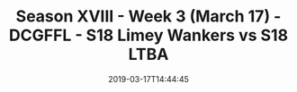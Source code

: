 ---
title: Season XVIII - Week 3 (March 17) - DCGFFL - S18 Limey Wankers vs S18 LTBA
teams-score:
- team: _teams/lime.md
  score: 46
- team: _teams/baby-blue.md
  score: 12
mvp: Justin Knowles (Lime), Kori Saunders (Baby Blue)
game-ball: ''
sportsperson: ''
season: 18
week: 3
date: '2019-03-17T14:44:45'
pageid: season-xviii-week-3-march-18-6915-vs-6910
---